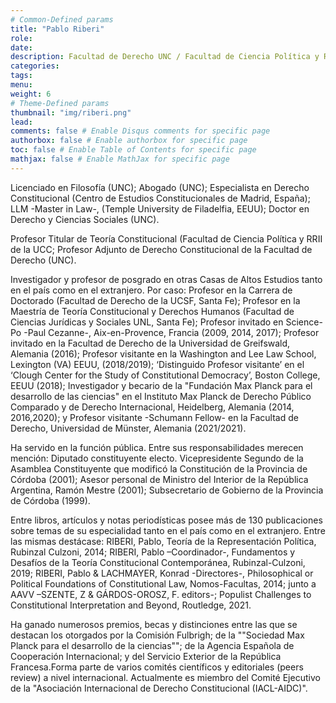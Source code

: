 ```yaml
---
# Common-Defined params
title: "Pablo Riberi"
role: 
date: 
description: Facultad de Derecho UNC / Facultad de Ciencia Política y RRII UCC
categories:
tags:
menu: 
weight: 6
# Theme-Defined params
thumbnail: "img/riberi.png"
lead: 
comments: false # Enable Disqus comments for specific page
authorbox: false # Enable authorbox for specific page
toc: false # Enable Table of Contents for specific page
mathjax: false # Enable MathJax for specific page
---
```


Licenciado en Filosofía (UNC); Abogado (UNC); Especialista en Derecho Constitucional (Centro de Estudios Constitucionales de Madrid, España); LLM -Master in Law-, (Temple University de Filadelfia, EEUU); Doctor en Derecho y Ciencias Sociales (UNC).

Profesor Titular de Teoría Constitucional (Facultad de Ciencia Política y RRII de la UCC; Profesor Adjunto de Derecho Constitucional de la Facultad de Derecho (UNC).

Investigador y profesor de posgrado en otras Casas de Altos Estudios tanto en el país como en el extranjero. Por caso: Profesor en la Carrera de Doctorado (Facultad de Derecho de la UCSF, Santa Fe); Profesor en la Maestría de Teoría Constitucional y Derechos Humanos (Facultad de Ciencias Jurídicas y Sociales UNL, Santa Fe); Profesor invitado en Science-Po -Paul Cezanne-, Aix-en-Provence, Francia (2009, 2014, 2017); Profesor invitado en la Facultad de Derecho de la Universidad de Greifswald, Alemania (2016); Profesor visitante en la Washington and Lee Law School, Lexington (VA) EEUU, (2018/2019); ‘Distinguido Profesor visitante’ en el ‘Clough Center for the Study of Constitutional Democracy’, Boston College, EEUU (2018); Investigador y becario de la "Fundación Max Planck para el desarrollo de las ciencias" en el Instituto Max Planck de Derecho Público Comparado y de Derecho Internacional, Heidelberg, Alemania (2014, 2016,2020); y Profesor visitante -Schumann Fellow- en la Facultad de Derecho, Universidad de Münster, Alemania (2021/2021). 

Ha servido en la función pública. Entre sus responsabilidades merecen mención: Diputado constituyente electo. Vicepresidente Segundo de la Asamblea Constituyente que modificó la Constitución de la Provincia de Córdoba (2001); Asesor personal de Ministro del Interior de la República Argentina, Ramón Mestre (2001); Subsecretario de Gobierno de la Provincia de Córdoba (1999).

Entre libros, artículos y notas periodísticas posee más de 130 publicaciones sobre temas de su especialidad tanto en el país como en el extranjero. Entre las mismas destácase: RIBERI, Pablo, Teoría de la Representación Política, Rubinzal Culzoni, 2014; RIBERI, Pablo –Coordinador-, Fundamentos y Desafíos de la Teoría Constitucional Contemporánea, Rubinzal-Culzoni, 2019; RIBERI, Pablo & LACHMAYER, Konrad -Directores-, Philosophical or Political Foundations of Constitutional Law, Nomos-Facultas, 2014; junto a AAVV –SZENTE, Z & GÁRDOS-OROSZ, F. editors-; Populist Challenges to Constitutional Interpretation and Beyond, Routledge, 2021.

Ha ganado numerosos premios, becas y distinciones entre las que se destacan los otorgados por la Comisión Fulbrigh; de la ""Sociedad Max Planck para el desarrollo de la ciencias""; de la Agencia Española de Cooperación Internacional; y del Servicio Exterior de la República Francesa.Forma parte de varios comités científicos y editoriales (peers review) a nivel internacional. Actualmente es miembro del Comité Ejecutivo de la "Asociación Internacional de Derecho Constitucional (IACL-AIDC)".
